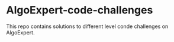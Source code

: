 # AlgoExpert-code-challenges
This repo contains solutions to different level conde challenges on AlgoExpert.

